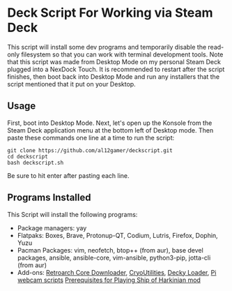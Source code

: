 # Deck Script For Working via Steam Deck
This script will install some dev programs and temporarily disable the read-only filesystem so that you can work with terminal development tools. Note that this script was made from Desktop Mode on my personal Steam Deck plugged into a NexDock Touch.
It is recommended to restart after the script finishes, then boot back into Desktop Mode and run any installers that the script mentioned that it put on your Desktop.

## Usage
First, boot into Desktop Mode. Next, let's open up the Konsole from the Steam Deck application menu at the bottom left of Desktop mode. Then paste these commands one line at a time to run the script:
```
git clone https://github.com/al12gamer/deckscript.git
cd deckscript
bash deckscript.sh
```
Be sure to hit enter after pasting each line.
## Programs Installed
This Script will install the following programs:
+ Package managers: yay
+ Flatpaks: Boxes, Brave, Protonup-QT, Codium, Lutris, Firefox, Dophin, Yuzu
+ Pacman Packages: vim, neofetch, btop++ (from aur), base devel packages, ansible, ansible-core, vim-ansible, python3-pip, jotta-cli (from aur)
+ Add-ons: [Retroarch Core Downloader](https://github.com/icculus/twisty-little-utilities/blob/main/steamdeck-retroarch-download-all-cores.sh), [CryoUtilities](https://github.com/CryoByte33/steam-deck-utilities), [Decky Loader](https://github.com/SteamDeckHomebrew/decky-loader), [Pi webcam scripts](https://github.com/geerlingguy/pi-webcam) [Prerequisites for Playing Ship of Harkinian mod](https://github.com/al12gamer/deckscript/issues/12)
